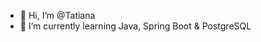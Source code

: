 - 👋 Hi, I’m @Tatiana
- 🌱 I’m currently learning Java, Spring Boot & PostgreSQL

<!---
TatianaMamaliga/TatianaMamaliga is a ✨ special ✨ repository because its `README.md` (this file) appears on your GitHub profile.
You can click the Preview link to take a look at your changes.
--->
